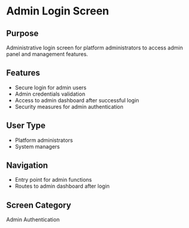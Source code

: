 # Admin Login Screen

## Purpose
Administrative login screen for platform administrators to access admin panel and management features.

## Features
- Secure login for admin users
- Admin credentials validation
- Access to admin dashboard after successful login
- Security measures for admin authentication

## User Type
- Platform administrators
- System managers

## Navigation
- Entry point for admin functions
- Routes to admin dashboard after login

## Screen Category
Admin Authentication